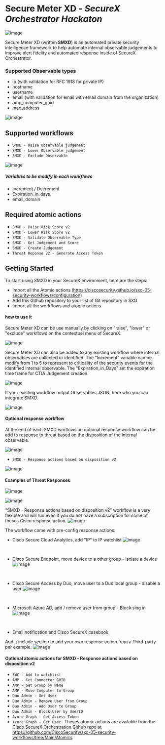 # Secure Meter XD - _SecureX Orchestrator Hackaton_ 

![image](./docs/img/logoSMXD_low_res.png)
<br/> 

Secure Meter XD (written **SMXD**) is an automated private security intelligence framework to help automate internal observable judgements to improve alert fidelity and automated response inside of SecureX Orchestrator.

### Supported Observable types
- ip (with validation for RFC 1918 for private IP)
- hostname
- username
- email (with validation for email with email domain from the organization)
- amp_computer_guid
- mac_address

![image](./docs/img/smxd1.png)
<br/> 


## Supported workflows

* ```SMXD - Raise Observable judgement ```
* ```SMXD - Lower Observable judgement ```
* ```SMXD - Exclude Observable```


![image](./docs/img/smxd2.png)
<br/> 

##### Variables to be modify in each workflows
- Increment / Decrement
- Expiration_in_days
- email_domain

## Required atomic actions
* ```SMXD - Raise Risk Score v2 ```
* ```SMXD - Lower Risk Score v2 ```
* ```SMXD - Validate Observable Type ```
* ```SMXD - Get Judgement and Score ```
* ```SMXD - Create Judgement ```
* ```Threat Reponse v2 - Generate Access Token ```

## Getting Started
To start using SMXD in your SecureX environment, here are the steps:
* Import all the Atomic actions (https://ciscosecurity.github.io/sxo-05-security-workflows/configuration)
* Add this Github repository to your list of Git repository in SXO
* Import all the workflows and atomic actions

#### how to use it
Secure Meter XD can be use manually by clicking on "raise", "lower" or "exclude" workflows on the contextuel menu of SecureX.

![image](./docs/img/smxd8.png)
<br/>

Secure Meter XD can also be added to any existing workflow where internal observables are collected or identified. The "Increment" variable can be modify from 1 to 5 to represent to criticality of the security events for the identified internal observable. The "Expiration_in_Days" set the expiration time frame for CTIA Judgement creation.

![image](./docs/img/smxd9.png)
<br/>

If your existing workflow output Observables JSON, here who you can integrate SMXD.

![image](./docs/img/smxd10.png)
<br/>


#### Optional response workflow

At the end of each SMXD worflows an optional response workflow can be add to response to threat based on the disposition of the internal observable.

![image](./docs/img/smxd11.png)
<br/> 

* ```SMXD - Response actions based on disposition v2 ```

![image](./docs/img/smxd3.png)
<br/> 

#### Examples of Threat Responses

![image](./docs/img/smxd4.png)
<br/> 

![image](./docs/img/smxd5.png)
<br/> 

"SMXD - Response actions based on disposition v2" workflow is a very flexible and will run even if you do not have a subscription for some of theses Cisco response action.
![image](./docs/img/smxd12.png)
<br/>

The workflow come with pre-config response actions:
- Cisco Secure Cloud Analytics, add "IP" to IP watchlist
![image](./docs/img/smxd13.png)
<br/>

- Cisco Secure Endpoint, move device to a other group - isolate a device
![image](./docs/img/smxd14.png)
<br/>

- Cisco Secure Access by Duo, move user to a Duo local group - disable a user
![image](./docs/img/smxd15.png)
<br/>

- Microsoft Azure AD, add / remove user from group - Block sing in
![image](./docs/img/smxd16.png)
<br/>

- Email notification and Cisco SecureX casebook

And it include section to add your own response action from a Third-party per example.
![image](./docs/img/smxd17.png)
<br/>

#### Optional atomic actions for SMXD - Response actions based on disposition v2
* ```SWC - Add to watchlist  ```
* ```AMP - Get Connector GUID ```
* ```AMP - Get Group by Name ```
* ```AMP - Move Computer to Group ```
* ```Duo Admin - Get User ```
* ```Duo Admin - Remove User from Group ```
* ```Duo Admin - Add User to Group ```
* ```Duo Admin - Block User by UserID ```
* ```Azure Graph - Get Access Token ```
* ```Azure Graph - Get User ```
Theses atomic actions are available from the Cisco SecureX Orchestration Github repo at https://github.com/CiscoSecurity/sxo-05-security-workflows/tree/Main/Atomics
